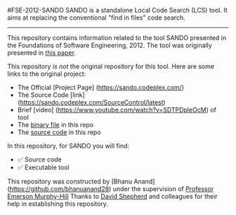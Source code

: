 #FSE-2012-SANDO
SANDO is a standalone  Local Code Search (LCS) tool. It aims at replacing the conventional "find in files" code search. 

***

This repository contains information related to the tool SANDO presented in the Foundations of Software Engineering, 2012. The tool was originally presented in [this paper](http://dl.acm.org/citation.cfm?id=2393612).

This repository *is not* the original repository for this tool. Here are some links to the original project:

- The Official [Project Page] (https://sando.codeplex.com/)
- The Source Code [link] (https://sando.codeplex.com/SourceControl/latest)
- Brief [video] (https://www.youtube.com/watch?v=SDTPDpleOcM) of tool
- The [binary file](https://github.com/SoftwareEngineeringToolDemos/FSE-2012-SANDO/tree/master/Executable) in this repo 
- The [source code](https://github.com/SoftwareEngineeringToolDemos/FSE-2012-SANDO) in this repo

In this repository, for SANDO you will find:

- :white_check_mark: Source code 
- :white_check_mark: Executable tool

This repository was constructed by [Bhanu Anand] (https://github.com/bhanuanand28) under the supervision of [Professor Emerson Murphy-Hill](https://github.com/CaptainEmerson)
Thanks to [David Shepherd](https://www.codeplex.com/site/users/view/davidcshepherd) and colleagues for their help in establishing this repository.
